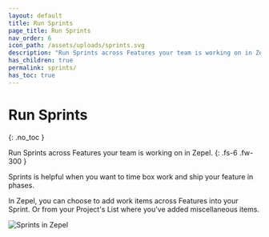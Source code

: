 ```yaml
---
layout: default
title: Run Sprints
page_title: Run Sprints
nav_order: 6
icon_path: /assets/uploads/sprints.svg
description: "Run Sprints across Features your team is working on in Zepel."
has_children: true
permalink: sprints/
has_toc: true
---
```


# Run Sprints
{: .no_toc }

Run Sprints across Features your team is working on in Zepel.
{: .fs-6 .fw-300 }

Sprints is helpful when you want to time box work and ship your feature in phases.

In Zepel, you can choose to add work items across Features into your Sprint. Or from your Project's List where you've added miscellaneous items.

![Sprints in Zepel](/guide/assets/uploads/zepel-sprints.png "Sprints in Zepel")